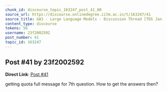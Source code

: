 ```yaml
---
chunk_id: discourse_topic_163247_post_41_00
source_url: https://discourse.onlinedegree.iitm.ac.in/t/163247/41
source_title: GA3 - Large Language Models - Discussion Thread [TDS Jan 2025]
content_type: discourse
tokens: 56
username: 23f2002592
post_number: 41
topic_id: 163247
---
```


## Post #41 by 23f2002592

**Direct Link**: [Post #41](https://discourse.onlinedegree.iitm.ac.in/t/163247/41)

getting quota full message for 7th question. How to get the answers then?
